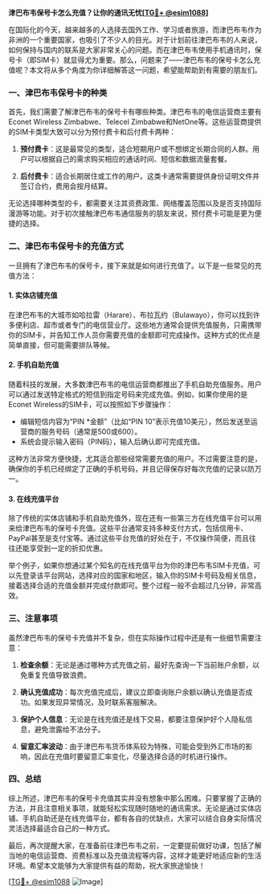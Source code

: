 **津巴布韦保号卡怎么充值？让你的通讯无忧[[TG💪+ @esim1088](https://t.me/s/esim1088)]**

在国际化的今天，越来越多的人选择去国外工作、学习或者旅游，而津巴布韦作为非洲的一个重要国家，也吸引了不少人的目光。对于计划前往津巴布韦的人来说，如何保持与国内的联系是大家非常关心的问题。而在津巴布韦使用手机通讯时，保号卡（即SIM卡）就显得尤为重要。那么，问题来了——津巴布韦的保号卡怎么充值呢？本文将从多个角度为你详细解答这一问题，希望能帮助到有需要的朋友们。

### 一、津巴布韦保号卡的种类

首先，我们需要了解津巴布韦的保号卡有哪些种类。津巴布韦的电信运营商主要有Econet Wireless Zimbabwe、Telecel Zimbabwe和NetOne等。这些运营商提供的SIM卡类型大致可以分为预付费卡和后付费卡两种：

1. **预付费卡**：这是最常见的类型，适合短期用户或不想绑定长期合同的人群。用户可以根据自己的需求购买相应的通话时间、短信和数据流量套餐。
   
2. **后付费卡**：适合长期居住或工作的用户。这类卡通常需要提供身份证明文件并签订合约，费用会按月结算。

无论选择哪种类型的卡，都需要关注其资费政策、网络覆盖范围以及是否支持国际漫游等功能。对于初次接触津巴布韦通信服务的朋友来说，预付费卡可能是更为便捷的选择。

### 二、津巴布韦保号卡的充值方式

一旦拥有了津巴布韦的保号卡，接下来就是如何进行充值了。以下是一些常见的充值方法：

#### 1. 实体店铺充值

在津巴布韦的大城市如哈拉雷（Harare）、布拉瓦约（Bulawayo），你可以找到许多便利店、超市或者专门的电信营业厅。这些地方通常会提供充值服务，只需携带你的SIM卡，并告知工作人员你需要充值的金额即可完成操作。这种方式的优点是简单直接，但可能需要排队等候。

#### 2. 手机自助充值

随着科技的发展，大多数津巴布韦的电信运营商都推出了手机自助充值服务。用户可以通过发送特定格式的短信到指定号码来完成充值。例如，如果你使用的是Econet Wireless的SIM卡，可以按照如下步骤操作：

- 编辑短信内容为“PIN *金额”（比如“PIN 10”表示充值10美元），然后发送至运营商的服务号码（通常是500或600）。
- 系统会提示输入密码（PIN码），输入后确认即可完成充值。

这种方法非常方便快捷，尤其适合那些经常需要充值的用户。不过需要注意的是，确保你的手机已经绑定了正确的手机号码，并且记得保存好每次充值的记录以防万一。

#### 3. 在线充值平台

除了传统的实体店铺和手机自助充值外，现在还有一些第三方在线充值平台可以用来给津巴布韦的保号卡充值。这些平台通常支持多种支付方式，包括信用卡、PayPal甚至是支付宝等。通过这些平台充值的好处在于，不仅操作简便，而且往往还能享受到一定的折扣优惠。

举个例子，如果你想通过某个知名的在线充值平台为你的津巴布韦SIM卡充值，可以先登录该平台网站，选择对应的国家和地区，输入你的SIM卡号码及相关信息，接着选择合适的充值金额并完成付款即可。整个过程一般不会超过几分钟，非常高效。

### 三、注意事项

虽然津巴布韦的保号卡充值并不复杂，但在实际操作过程中还是有一些细节需要注意：

1. **检查余额**：无论是通过哪种方式充值之前，最好先查询一下当前账户余额，以免重复充值导致浪费。
   
2. **确认充值成功**：每次充值完成后，建议立即查询账户余额以确认充值是否成功。如果发现异常情况，及时联系客服解决。

3. **保护个人信息**：无论是在线充值还是线下交易，都要注意保护好个人隐私信息，避免泄露给不法分子。

4. **留意汇率波动**：由于津巴布韦货币体系较为特殊，可能会受到外汇市场的影响，因此在充值时要留意汇率变化，尽量选择合适的时机进行操作。

### 四、总结

综上所述，津巴布韦的保号卡充值其实并没有想象中那么困难。只要掌握了正确的方法，并且注意相关事项，就能轻松实现随时随地的通讯需求。无论是通过实体店铺、手机自助还是在线充值平台，都有各自的优缺点，大家可以结合自身实际情况灵活选择最适合自己的一种方式。

最后，再次提醒大家，在准备前往津巴布韦之前，一定要提前做好功课，包括了解当地的电信运营商、资费标准以及充值流程等内容，这样才能更好地适应新的生活环境。希望本文能够为大家提供有益的帮助，祝大家旅途愉快！

[[TG💪+ @esim1088](https://t.me/s/esim1088) ![Image](https://i.postimg.cc/4NQfJmqS/Snipaste-2025-05-13-00-14-12.png)]